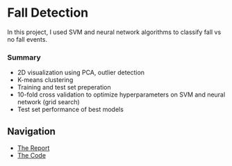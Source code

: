 # Fall Detection
In this project, I used SVM and neural network algorithms to classify fall vs no fall events.

### Summary
- 2D visualization using PCA, outlier detection
- K-means clustering
- Training and test set preperation
- 10-fold cross validation to optimize hyperparameters on SVM and neural network (grid search)
- Test set performance of best models

## Navigation
- [The Report](fall-detection-report.pdf)
- [The Code](fall-detection.ipynb)
